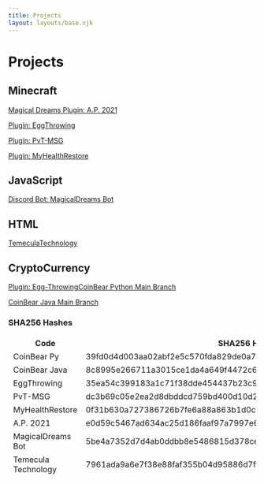 ```yaml
---
title: Projects
layout: layouts/base.njk
---
```


# Projects


## Minecraft

<a href="https://github.com/MagicalDreams/AnnualPassport2021/archive/main.zip" download>Magical Dreams Plugin: A.P. 2021</a>

<a href="https://github.com/nolant108/EggThrowing/archive/master.zip" download>Plugin: EggThrowing</a>

<a href="https://github.com/nolant108/PrivateMSG/archive/master.zip" download>Plugin: PvT-MSG</a>

<a href="https://github.com/nolant108/MyHealthRestore/archive/master.zip" download>Plugin: MyHealthRestore</a>

## JavaScript

<a href="https://github.com/MagicalDreams/MagicalDreamsBot/archive/master.zip" download>Discord Bot: MagicalDreams Bot</a>

## HTML

<a href="https://github.com/nolant108/TemeculaTechNEW/archive/main.zip" download>TemeculaTechnology</a>

## CryptoCurrency

<a href="https://github.com/nolant108/CoinBear-Python-Version-/archive/main.zip" download>Plugin: Egg-ThrowingCoinBear Python Main Branch</a>

<a href="https://github.com/nolant108/CoinBear-Java/archive/main.zip" download>CoinBear Java Main Branch</a>


### SHA256 Hashes
<!DOCTYPE html>
<html>
<head>
<style>
table, th, td {
  border: 1px solid white;
}
</style>
</head>
<body>
<table>
  <tr>
    <th>Code</th>
    <th>SHA256 Hash</th>
  </tr>
  <tr>
    <td>CoinBear Py</td>
    <td>39fd0d4d003aa02abf2e5c570fda829de0a7adb59a67eed36cf3c50956f5b262</td>
  </tr>
  <tr>
    <td>CoinBear Java</td>
    <td>8c8995e266711a3015ce1da4a649f4472c61582818d03126161d183219270b78</td>
  </tr>
  <tr>
    <td>EggThrowing</td>
    <td>35ea54c399183a1c71f38dde454437b23c9bff0c111f95aeadf5c0bbdaf5688f</td>
  </tr>
    <tr>
    <td>PvT-MSG</td>
    <td>dc3b69c05e2ea2d8dbddcd759bd400d10d20d4bcc537d25bc0928133a1353346</td>
  </tr>
    <tr>
    <td>MyHealthRestore</td>
    <td>0f31b630a727386726b7fe6a88a863b1d0cb6cb875824b1c818100fc9aeb00b6</td>
  </tr>
    <tr>
    <td>A.P. 2021</td>
    <td>e0d59c5467ad634ac25d186faaf97a7997e6b519be6615d28adf69f4a02910ad</td>
  </tr>
    </tr>
    <tr>
    <td>MagicalDreams Bot</td>
    <td>5be4a7352d7d4ab0ddbb8e5486815d378ce7522b40e50e1800f1b075b0de6dc4</td>
  </tr>
    </tr>
    <tr>
    <td>Temecula Technology</td>
    <td>7961ada9a6e7f38e88faf355b04d95886d7f3c40a476e0a06dd7f701458a35a6</td>
</table>
</body>
</html>
